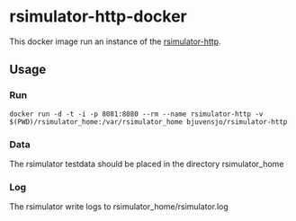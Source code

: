 # rsimulator-http-docker #

This docker image run an instance of the [rsimulator-http](https://github.com/bjuvensjo/rsimulator).

## Usage ##

### Run ###

    docker run -d -t -i -p 8081:8080 --rm --name rsimulator-http -v $(PWD)/rsimulator_home:/var/rsimulator_home bjuvensjo/rsimulator-http

### Data ###

The rsimulator testdata should be placed in the directory rsimulator_home

### Log ###

The rsimulator write logs to rsimulator_home/rsimulator.log
